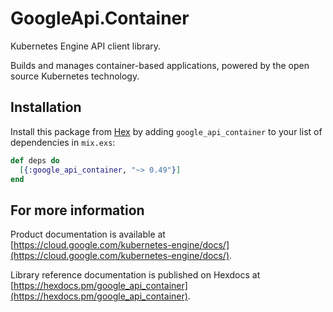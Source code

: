 # GoogleApi.Container

Kubernetes Engine API client library.

Builds and manages container-based applications, powered by the open source Kubernetes technology.

## Installation

Install this package from [Hex](https://hex.pm) by adding
`google_api_container` to your list of dependencies in `mix.exs`:

```elixir
def deps do
  [{:google_api_container, "~> 0.49"}]
end
```

## For more information

Product documentation is available at [https://cloud.google.com/kubernetes-engine/docs/](https://cloud.google.com/kubernetes-engine/docs/).

Library reference documentation is published on Hexdocs at
[https://hexdocs.pm/google_api_container](https://hexdocs.pm/google_api_container).
